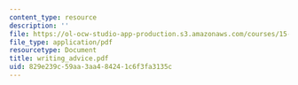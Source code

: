```yaml
---
content_type: resource
description: ''
file: https://ol-ocw-studio-app-production.s3.amazonaws.com/courses/15-301-managerial-psychology-laboratory-fall-2004/829e239c59aa3aa484241c6f3fa3135c_writing_advice.pdf
file_type: application/pdf
resourcetype: Document
title: writing_advice.pdf
uid: 829e239c-59aa-3aa4-8424-1c6f3fa3135c
---
```

